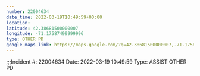 ```yaml
---
number: 22004634
date_time: 2022-03-19T10:49:59+00:00
location: 
latitude: 42.38681500000007
longitude: -71.17587499999996
type: OTHER PD
google_maps_link: https://maps.google.com/?q=42.38681500000007,-71.17587499999996
---
```


;;;Incident #: 22004634  Date: 2022-03-19 10:49:59   Type: ASSIST OTHER PD
